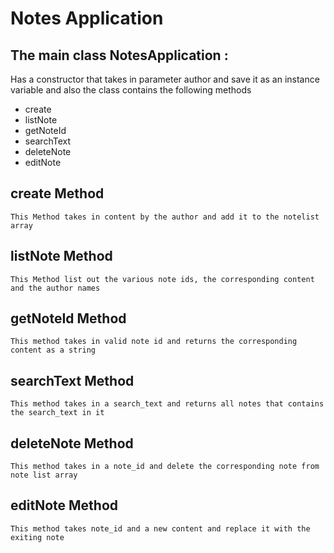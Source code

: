 # Notes Application

## The main class NotesApplication :
  Has a constructor that takes in parameter author and save it as an instance variable and also the class contains the following methods
  * create
  * listNote
  * getNoteId
  * searchText
  * deleteNote
  * editNote


##  create Method
    This Method takes in content by the author and add it to the notelist array
##  listNote Method
    This Method list out the various note ids, the corresponding content and the author names  

##  getNoteId Method
    This method takes in valid note id and returns the corresponding content as a string

##  searchText Method
    This method takes in a search_text and returns all notes that contains the search_text in it

##  deleteNote Method
    This method takes in a note_id and delete the corresponding note from note list array
##  editNote Method
    This method takes note_id and a new content and replace it with the exiting note

